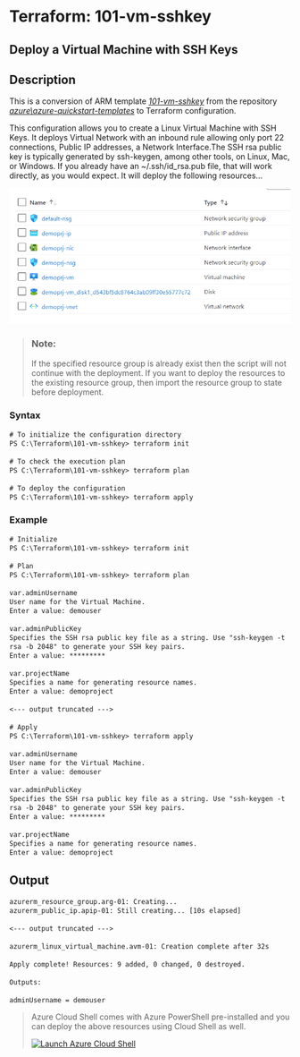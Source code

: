 # Terraform: 101-vm-sshkey
## Deploy a Virtual Machine with SSH Keys
## Description 

This is a conversion of ARM template *[101-vm-sshkey](https://github.com/Azure/azure-quickstart-templates/tree/master/101-vm-sshkey)* from the repository *[azure\azure-quickstart-templates](https://github.com/Azure/azure-quickstart-templates)* to Terraform configuration.

This configuration allows you to create a Linux Virtual Machine with SSH Keys. It deploys Virtual Network with an inbound rule allowing only port 22 connections, Public IP addresses, a Network Interface.The SSH rsa public key is typically generated by ssh-keygen, among other tools, on Linux, Mac, or Windows. If you already have an ~/.ssh/id_rsa.pub file, that will work directly, as you would expect. It will deploy the following resources...

![output](resources.png)

> ### Note:
> If the specified resource group is already exist then the script will not continue with the deployment. If you want to deploy the resources to the existing resource group, then import the resource group to state before deployment.

### Syntax
```
# To initialize the configuration directory
PS C:\Terraform\101-vm-sshkey> terraform init 

# To check the execution plan
PS C:\Terraform\101-vm-sshkey> terraform plan

# To deploy the configuration
PS C:\Terraform\101-vm-sshkey> terraform apply
```
### Example
```
# Initialize
PS C:\Terraform\101-vm-sshkey> terraform init 

# Plan
PS C:\Terraform\101-vm-sshkey> terraform plan

var.adminUsername
User name for the Virtual Machine.
Enter a value: demouser

var.adminPublicKey
Specifies the SSH rsa public key file as a string. Use "ssh-keygen -t rsa -b 2048" to generate your SSH key pairs.
Enter a value: *********

var.projectName
Specifies a name for generating resource names.
Enter a value: demoproject

<--- output truncated --->

# Apply
PS C:\Terraform\101-vm-sshkey> terraform apply

var.adminUsername
User name for the Virtual Machine.
Enter a value: demouser

var.adminPublicKey
Specifies the SSH rsa public key file as a string. Use "ssh-keygen -t rsa -b 2048" to generate your SSH key pairs.
Enter a value: *********

var.projectName
Specifies a name for generating resource names.
Enter a value: demoproject
```
## Output
```
azurerm_resource_group.arg-01: Creating...
azurerm_public_ip.apip-01: Still creating... [10s elapsed]

<--- output truncated --->

azurerm_linux_virtual_machine.avm-01: Creation complete after 32s

Apply complete! Resources: 9 added, 0 changed, 0 destroyed.

Outputs:

adminUsername = demouser
```

> Azure Cloud Shell comes with Azure PowerShell pre-installed and you can deploy the above resources using Cloud Shell as well.
>
>[![](https://shell.azure.com/images/launchcloudshell.png "Launch Azure Cloud Shell")](https://shell.azure.com)
